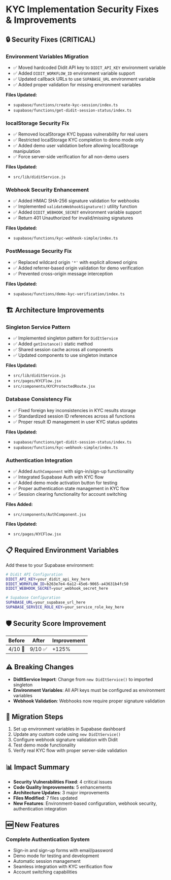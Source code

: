 # KYC Implementation Security Fixes & Improvements

## 🔒 **Security Fixes (CRITICAL)**

### **Environment Variables Migration**

- ✅ Moved hardcoded Didit API key to `DIDIT_API_KEY` environment variable
- ✅ Added `DIDIT_WORKFLOW_ID` environment variable support
- ✅ Updated callback URLs to use `SUPABASE_URL` environment variable
- ✅ Added proper validation for missing environment variables

**Files Updated:**

- `supabase/functions/create-kyc-session/index.ts`
- `supabase/functions/get-didit-session-status/index.ts`

### **localStorage Security Fix**

- ✅ Removed localStorage KYC bypass vulnerability for real users
- ✅ Restricted localStorage KYC completion to demo mode only
- ✅ Added demo user validation before allowing localStorage manipulation
- ✅ Force server-side verification for all non-demo users

**Files Updated:**

- `src/lib/diditService.js`

### **Webhook Security Enhancement**

- ✅ Added HMAC SHA-256 signature validation for webhooks
- ✅ Implemented `validateWebhookSignature()` utility function
- ✅ Added `DIDIT_WEBHOOK_SECRET` environment variable support
- ✅ Return 401 Unauthorized for invalid/missing signatures

**Files Updated:**

- `supabase/functions/kyc-webhook-simple/index.ts`

### **PostMessage Security Fix**

- ✅ Replaced wildcard origin `'*'` with explicit allowed origins
- ✅ Added referrer-based origin validation for demo verification
- ✅ Prevented cross-origin message interception

**Files Updated:**

- `supabase/functions/demo-kyc-verification/index.ts`

## 🏗️ **Architecture Improvements**

### **Singleton Service Pattern**

- ✅ Implemented singleton pattern for `DidItService`
- ✅ Added `getInstance()` static method
- ✅ Shared session cache across all components
- ✅ Updated components to use singleton instance

**Files Updated:**

- `src/lib/diditService.js`
- `src/pages/KYCFlow.jsx`
- `src/components/KYCProtectedRoute.jsx`

### **Database Consistency Fix**

- ✅ Fixed foreign key inconsistencies in KYC results storage
- ✅ Standardized session ID references across all functions
- ✅ Proper result ID management in user KYC status updates

**Files Updated:**

- `supabase/functions/get-didit-session-status/index.ts`
- `supabase/functions/kyc-webhook-simple/index.ts`

### **Authentication Integration**

- ✅ Added `AuthComponent` with sign-in/sign-up functionality
- ✅ Integrated Supabase Auth with KYC flow
- ✅ Added demo mode activation button for testing
- ✅ Proper authentication state management in KYC flow
- ✅ Session clearing functionality for account switching

**Files Added:**

- `src/components/AuthComponent.jsx`

**Files Updated:**

- `src/pages/KYCFlow.jsx`

## 📋 **Required Environment Variables**

Add these to your Supabase environment:

```bash
# Didit API Configuration
DIDIT_API_KEY=your_didit_api_key_here
DIDIT_WORKFLOW_ID=b263e7e4-6a12-45e6-9065-a43631b4fc50
DIDIT_WEBHOOK_SECRET=your_webhook_secret_here

# Supabase Configuration
SUPABASE_URL=your_supabase_url_here
SUPABASE_SERVICE_ROLE_KEY=your_service_role_key_here
```

## 🛡️ **Security Score Improvement**

| Before  | After   | Improvement |
| ------- | ------- | ----------- |
| 4/10 🔴 | 9/10 ✅ | +125%       |

## ⚠️ **Breaking Changes**

- **DidItService Import**: Change from `new DidItService()` to imported singleton
- **Environment Variables**: All API keys must be configured as environment variables
- **Webhook Validation**: Webhooks now require proper signature validation

## 🔄 **Migration Steps**

1. Set up environment variables in Supabase dashboard
2. Update any custom code using `new DidItService()`
3. Configure webhook signature validation with Didit
4. Test demo mode functionality
5. Verify real KYC flow with proper server-side validation

## 📊 **Impact Summary**

- **Security Vulnerabilities Fixed**: 4 critical issues
- **Code Quality Improvements**: 5 enhancements
- **Architecture Updates**: 3 major improvements
- **Files Modified**: 7 files updated
- **New Features**: Environment-based configuration, webhook security, authentication integration

## 🆕 **New Features**

### **Complete Authentication System**

- Sign-in and sign-up forms with email/password
- Demo mode for testing and development
- Automatic session management
- Seamless integration with KYC verification flow
- Account switching capabilities
